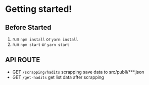 # Getting started!

## Before Started

1. run `npm install` or `yarn install`
2. run `npm start` or  `yarn start`

## API ROUTE
- GET  `/scrapping/hadits` scrapping save data to src/publi/***.json
- GET  `/get-hadits` get list data after scrapping

